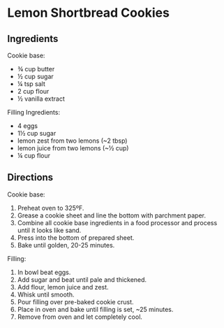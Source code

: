 Lemon Shortbread Cookies
========================

Ingredients
-----------
Cookie base:
- ¾ cup butter
- ½ cup sugar
- ¼ tsp salt
- 2 cup flour
- ½ vanilla extract

Filling Ingredients:
- 4 eggs
- 1½ cup sugar
- lemon zest from two lemons (~2 tbsp)
- lemon juice from two lemons (~½ cup)
- ¼ cup flour


Directions
----------

Cookie base:
1. Preheat oven to 325ºF.
2. Grease a cookie sheet and line the bottom with parchment paper.
3. Combine all cookie base ingredients in a food processor and process until it looks like sand.
4. Press into the bottom of prepared sheet.
5. Bake until golden, 20-25 minutes.

Filling:
1. In bowl beat eggs. 
2. Add sugar and beat until pale and thickened. 
3. Add flour, lemon juice and zest. 
4. Whisk until smooth.
5. Pour filling over pre-baked cookie crust.
6. Place in oven and bake until filling is set, ~25 minutes.
7. Remove from oven and let completely cool.
